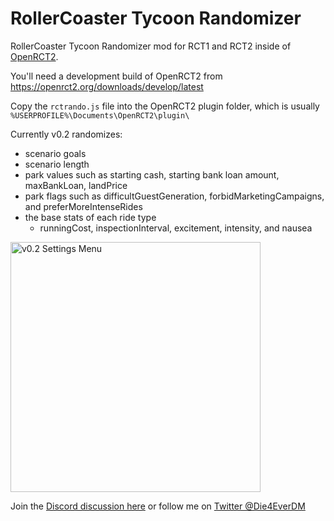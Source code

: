 # RollerCoaster Tycoon Randomizer
RollerCoaster Tycoon Randomizer mod for RCT1 and RCT2 inside of [OpenRCT2](https://openrct2.org/).

You'll need a development build of OpenRCT2 from https://openrct2.org/downloads/develop/latest

Copy the `rctrando.js` file into the OpenRCT2 plugin folder, which is usually `%USERPROFILE%\Documents\OpenRCT2\plugin\`

Currently v0.2 randomizes:
* scenario goals
* scenario length
* park values such as starting cash, starting bank loan amount, maxBankLoan, landPrice
* park flags such as difficultGuestGeneration, forbidMarketingCampaigns, and preferMoreIntenseRides
* the base stats of each ride type
    * runningCost, inspectionInterval, excitement, intensity, and nausea

<img src="https://i.imgur.com/ox1H7hb.png" alt="v0.2 Settings Menu" height="400"/>

Join the [Discord discussion here](https://discord.gg/jjfKT9nYDR) or follow me on [Twitter @Die4EverDM](https://twitter.com/Die4EverDM)
